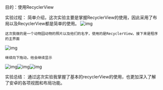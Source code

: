 目的：使用RecyclerView


实验过程：
	简单介绍，这次实验主要是掌握RecyclerView的使用，因此采用了布局以及RecyclerView都是简单的使用。
![img](zfh6_picture/1.png)

	这次我做的是一个动物园动物的照片以及他们的名字，使用的是RecyclerView，接下来是程序的主界面
![img](zfh6_picture/2.png)

	继续向下拖动，他会继续显示
![img](zfh6_picture/3.png)![img](zfh6_picture/4.png)![img](zfh6_picture/5.png)


实验总结：
	通过这次实验我掌握了基本的recyclerView的使用，也更加深入了解了安卓的各项视图和布局功能。
